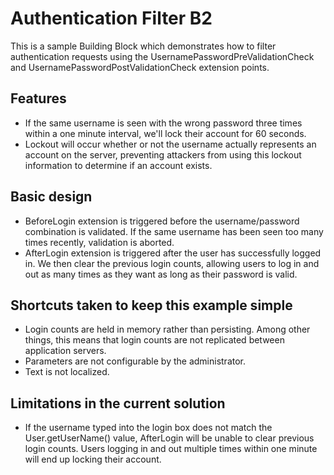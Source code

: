 # Authentication Filter B2

This is a sample Building Block which demonstrates how to filter authentication requests using the UsernamePasswordPreValidationCheck and UsernamePasswordPostValidationCheck extension points.

## Features

- If the same username is seen with the wrong password three times within a one minute interval, we'll lock their account for 60 seconds.
- Lockout will occur whether or not the username actually represents an account on the server, preventing attackers from using this lockout information to determine if an account exists. 

## Basic design

- BeforeLogin extension is triggered before the username/password combination is validated. If the same username has been seen too many times recently, validation is aborted.
- AfterLogin extension is triggered after the user has successfully logged in. We then clear the previous login counts, allowing users to log in and out as many times as they want as long as their password is valid.  

## Shortcuts taken to keep this example simple

- Login counts are held in memory rather than persisting. Among other things, this means that login counts are not replicated between application servers.
- Parameters are not configurable by the administrator.
- Text is not localized.

## Limitations in the current solution

- If the username typed into the login box does not match the User.getUserName() value, AfterLogin will be unable to clear previous login counts.  Users logging in and out multiple times within one minute will end up locking their account.
